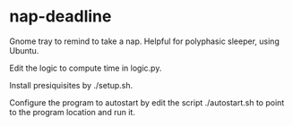 # nap-deadline

Gnome tray to remind to take a nap.
Helpful for polyphasic sleeper, using Ubuntu.

Edit the logic to compute time in logic.py.

Install presiquisites by ./setup.sh.

Configure the program to autostart by edit the script ./autostart.sh to point to the program location and run it.
